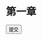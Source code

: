 <link rel="stylesheet" type="text/css" href="../assets/xui.css">

<style>
.exam-item{
  position: relative;
  margin-bottom: 20px;
  padding: 2px 4px;
  border: 1px rgb(204 204 204) solid;
  border-radius: 4px;
  transition: all .4s ease-out;
  box-shadow: 0 1px 1px rgba(0, 0, 0, 0.15);
}
.bingo::after, .error::after{
  position: absolute;
  right: 4px;
  top: 0;
  font-weight: bold;
  font-size: 30px;
  line-height: 30px;
  font-family: consolas;
}
.bingo::after{
  content: '√';
  color: rgb(0 128 0);
}
.error:after{
  content: '×';
  color: red;
  font-size: 34px;
  line-height: 34px;
}
</style>

<script type="text/javascript" src="../assets/xui.js"></script>


# 第一章

<div id="junior-content"></div>
<button class="xui_btn xui_btn_default junior-submit">提交</button>
<script type="text/javascript" src="./data&render/junior.js"></script>
<script type="text/javascript" src="./data&render/render.js"></script>
